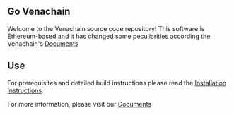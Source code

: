## Go Venachain

Welcome to the Venachain source code repository! This software is Ethereum-based and it has changed some peculiarities according the Venachain's [Documents](https://platonenterprise.github.io/Docs/)

## Use

For prerequisites and detailed build instructions please read the [Installation Instructions](https://platonenterprise.github.io/Docs/#/en-us/basics/[English]-installation).

For more information, please visit our [Documents](https://platonenterprise.github.io/Docs/)

